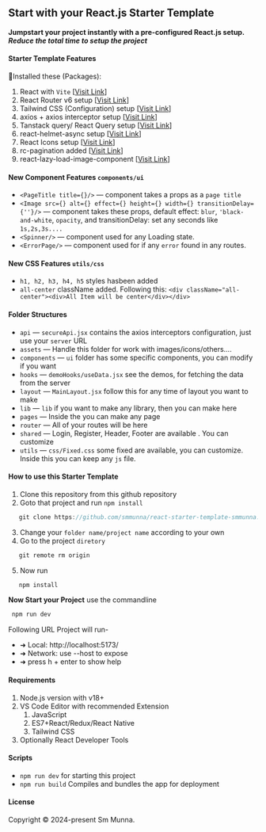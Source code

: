 ## Start with your React.js Starter Template

**Jumpstart your project instantly with a pre-configured React.js setup.** <br>
***Reduce the total time to setup the project***

#### Starter Template Features
🔰Installed these (Packages): 
   1. React with `Vite` [[Visit Link](https://vitejs.dev/guide/)]
   2. React Router v6 setup [[Visit Link](https://reactrouter.com/en/main/start/tutorial)]
   3. Tailwind CSS (Configuration) setup [[Visit Link](https://tailwindcss.com/docs/installation)]
   4. axios + axios interceptor setup [[Visit Link](https://axios-http.com/docs/intro)]
   5. Tanstack query/ React Query setup [[Visit Link](https://tanstack.com/query/latest)]
   6. react-helmet-async setup [[Visit Link](https://github.com/staylor/react-helmet-async#readme)]
   7. React Icons setup [[Visit Link](https://react-icons.github.io/react-icons/)]
   8. rc-pagination added [[Visit Link](https://www.npmjs.com/package/rc-pagination)]
   9. react-lazy-load-image-component [[Visit Link](https://www.npmjs.com/package/react-lazy-load-image-component)]


#### New Component Features `components/ui`
   - `<PageTitle title={}/>` — component takes a props as a `page title`
   - `<Image src={} alt={} effect={} height={} width={} transitionDelay={''}/>` — component takes these props, default effect: `blur`, `'black-and-white`, `opacity`, and transitionDelay: set any seconds like `1s,2s,3s....`
   - `<Spinner/>` — component used for any Loading state.
   - `<ErrorPage/>` — component used for if any `error` found in any routes.

#### New CSS Features `utils/css`
   - `h1, h2, h3, h4, h5` styles hasbeen added
   - `all-center` className added. Following this: `<div className="all-center"><div>All Item will be center</div></div>`

#### Folder Structures
   - `api` — `secureApi.jsx` contains the axios interceptors configuration, just use your `server` URL
   - `assets` — Handle this folder for work with images/icons/others....
   - `components` — `ui` folder has some specific components, you can modify if you want
   - `hooks` — `demoHooks/useData.jsx` see the demos, for fetching the data from the server
   - `layout` — `MainLayout.jsx` follow this for any time of layout you want to make 
   - `lib` — `lib` if you want to make any library, then you can make here
   - `pages` — Inside the you can make any page
   - `router` — All of your routes will be here
   - `shared` — Login, Register, Header, Footer are available . You can customize
   - `utils` — `css/Fixed.css` some fixed are available, you can customize. Inside this you can keep any `js` file. 

#### How to use this Starter Template

   1. Clone this repository from this github repository
   2. Goto that project and run `npm install`
   ```javascript
      git clone https://github.com/smmunna/react-starter-template-smmunna.git
   ```
   3. Change your `folder name/project name` according to your own  
   4. Go to the project `diretory`
   ```javascript
      git remote rm origin
   ```
   5. Now run 
   ```javascript
      npm install 
   ```
**Now Start your Project**
  use the commandline
  ```javascript
   npm run dev
  ```
  Following URL Project will run-
  - ➜  Local:   http://localhost:5173/
  - ➜  Network: use --host to expose
  - ➜  press h + enter to show help

#### Requirements
   1. Node.js version with v18+
   2. VS Code Editor with recommended Extension
      1. JavaScript
      2. ES7+React/Redux/React Native
      3. Tailwind CSS
   3. Optionally React Developer Tools

#### Scripts
   - `npm run dev` for starting this project
   - `npm run build` Compiles and bundles the app for deployment

#### License
Copyright © 2024-present Sm Munna.
   


